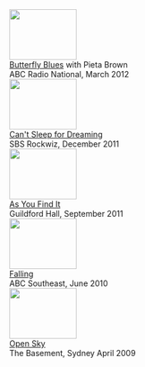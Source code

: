 <div class="yt-entry">
<div class="yt-img">
<a href="?v=mSVKt4RqET0"><img src="http://i.ytimg.com/vi/mSVKt4RqET0/default.jpg" width="120" height="90" />
</a>
</div>
<div class="yt-txt">
<a href="?v=mSVKt4RqET0">Butterfly Blues</a> with Pieta Brown<br />
ABC Radio National, March 2012  
</div>
</div>

<div class="yt-entry">
<div class="yt-img">
<a href="?v=2DJJfnrM7hw_95G9I"><img src="http://i.ytimg.com/vi/2DJJfnrM7hw/default.jpg" width="120" height="90" />
</a>
</div>
<div class="yt-txt">
<a href="?v=2DJJfnrM7hw">Can't Sleep for Dreaming</a><br />
SBS Rockwiz, December 2011  
</div>
</div>


<div class="yt-entry">
<div class="yt-img">
<a href="?v=6bx4G2bDbXg"><img src="http://i.ytimg.com/vi/6bx4G2bDbXg/default.jpg" width="120" height="90" />
</a>
</div>
<div class="yt-txt">
<a href="?v=6bx4G2bDbXg">As You Find It</a><br />
Guildford Hall, September 2011  
</div>
</div>


<div class="yt-entry">
<div class="yt-img">
<a href="?v=A_r7HWTzuT4"><img src="http://i.ytimg.com/vi/A_r7HWTzuT4/default.jpg" width="120" height="90" />
</a>
</div>
<div class="yt-txt">
<a href="?v=A_r7HWTzuT4">Falling</a><br />
ABC Southeast, June 2010  
</div>
</div>

<div class="yt-entry">
<div class="yt-img">
<a href="?v=xbO8nk_jeSY"><img src="http://i.ytimg.com/vi/xbO8nk_jeSY/default.jpg" width="120" height="90" />
</a>
</div>
<div class="yt-txt">
<a href="?v=xbO8nk_jeSY">Open Sky</a><br />
The Basement, Sydney April 2009  
</div>
</div>  


<div class="yt-entry">
</div>
